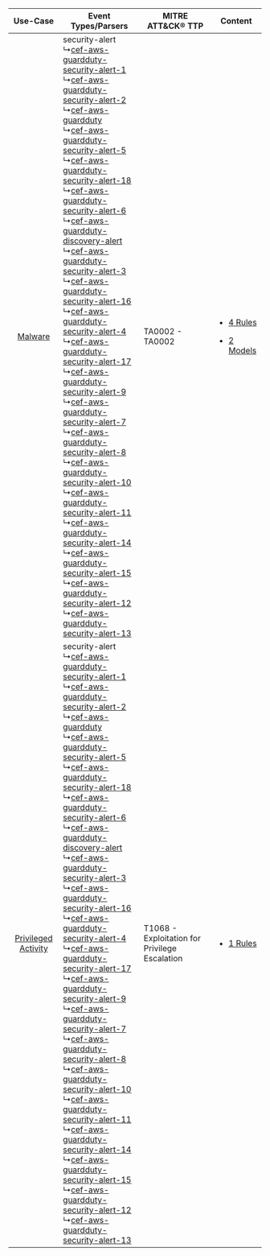 |    Use-Case    | Event Types/Parsers    | MITRE ATT&CK® TTP    | Content    |
|:----:| ---- | ---- | ---- |
|    [Malware](../../../UseCases/uc_malware.md)    |  security-alert<br> ↳[cef-aws-guardduty-security-alert-1](Ps/pC_cefawsguarddutysecurityalert1.md)<br> ↳[cef-aws-guardduty-security-alert-2](Ps/pC_cefawsguarddutysecurityalert2.md)<br> ↳[cef-aws-guardduty](Ps/pC_cefawsguardduty.md)<br> ↳[cef-aws-guardduty-security-alert-5](Ps/pC_cefawsguarddutysecurityalert5.md)<br> ↳[cef-aws-guardduty-security-alert-18](Ps/pC_cefawsguarddutysecurityalert18.md)<br> ↳[cef-aws-guardduty-security-alert-6](Ps/pC_cefawsguarddutysecurityalert6.md)<br> ↳[cef-aws-guardduty-discovery-alert](Ps/pC_cefawsguarddutydiscoveryalert.md)<br> ↳[cef-aws-guardduty-security-alert-3](Ps/pC_cefawsguarddutysecurityalert3.md)<br> ↳[cef-aws-guardduty-security-alert-16](Ps/pC_cefawsguarddutysecurityalert16.md)<br> ↳[cef-aws-guardduty-security-alert-4](Ps/pC_cefawsguarddutysecurityalert4.md)<br> ↳[cef-aws-guardduty-security-alert-17](Ps/pC_cefawsguarddutysecurityalert17.md)<br> ↳[cef-aws-guardduty-security-alert-9](Ps/pC_cefawsguarddutysecurityalert9.md)<br> ↳[cef-aws-guardduty-security-alert-7](Ps/pC_cefawsguarddutysecurityalert7.md)<br> ↳[cef-aws-guardduty-security-alert-8](Ps/pC_cefawsguarddutysecurityalert8.md)<br> ↳[cef-aws-guardduty-security-alert-10](Ps/pC_cefawsguarddutysecurityalert10.md)<br> ↳[cef-aws-guardduty-security-alert-11](Ps/pC_cefawsguarddutysecurityalert11.md)<br> ↳[cef-aws-guardduty-security-alert-14](Ps/pC_cefawsguarddutysecurityalert14.md)<br> ↳[cef-aws-guardduty-security-alert-15](Ps/pC_cefawsguarddutysecurityalert15.md)<br> ↳[cef-aws-guardduty-security-alert-12](Ps/pC_cefawsguarddutysecurityalert12.md)<br> ↳[cef-aws-guardduty-security-alert-13](Ps/pC_cefawsguarddutysecurityalert13.md)<br> | TA0002 - TA0002<br>    | [<ul><li>4 Rules</li></ul><ul><li>2 Models</li></ul>](RM/r_m_amazon_aws_guardduty_Malware.md) |
| [Privileged Activity](../../../UseCases/uc_privileged_activity.md) |  security-alert<br> ↳[cef-aws-guardduty-security-alert-1](Ps/pC_cefawsguarddutysecurityalert1.md)<br> ↳[cef-aws-guardduty-security-alert-2](Ps/pC_cefawsguarddutysecurityalert2.md)<br> ↳[cef-aws-guardduty](Ps/pC_cefawsguardduty.md)<br> ↳[cef-aws-guardduty-security-alert-5](Ps/pC_cefawsguarddutysecurityalert5.md)<br> ↳[cef-aws-guardduty-security-alert-18](Ps/pC_cefawsguarddutysecurityalert18.md)<br> ↳[cef-aws-guardduty-security-alert-6](Ps/pC_cefawsguarddutysecurityalert6.md)<br> ↳[cef-aws-guardduty-discovery-alert](Ps/pC_cefawsguarddutydiscoveryalert.md)<br> ↳[cef-aws-guardduty-security-alert-3](Ps/pC_cefawsguarddutysecurityalert3.md)<br> ↳[cef-aws-guardduty-security-alert-16](Ps/pC_cefawsguarddutysecurityalert16.md)<br> ↳[cef-aws-guardduty-security-alert-4](Ps/pC_cefawsguarddutysecurityalert4.md)<br> ↳[cef-aws-guardduty-security-alert-17](Ps/pC_cefawsguarddutysecurityalert17.md)<br> ↳[cef-aws-guardduty-security-alert-9](Ps/pC_cefawsguarddutysecurityalert9.md)<br> ↳[cef-aws-guardduty-security-alert-7](Ps/pC_cefawsguarddutysecurityalert7.md)<br> ↳[cef-aws-guardduty-security-alert-8](Ps/pC_cefawsguarddutysecurityalert8.md)<br> ↳[cef-aws-guardduty-security-alert-10](Ps/pC_cefawsguarddutysecurityalert10.md)<br> ↳[cef-aws-guardduty-security-alert-11](Ps/pC_cefawsguarddutysecurityalert11.md)<br> ↳[cef-aws-guardduty-security-alert-14](Ps/pC_cefawsguarddutysecurityalert14.md)<br> ↳[cef-aws-guardduty-security-alert-15](Ps/pC_cefawsguarddutysecurityalert15.md)<br> ↳[cef-aws-guardduty-security-alert-12](Ps/pC_cefawsguarddutysecurityalert12.md)<br> ↳[cef-aws-guardduty-security-alert-13](Ps/pC_cefawsguarddutysecurityalert13.md)<br> | T1068 - Exploitation for Privilege Escalation<br> | [<ul><li>1 Rules</li></ul>](RM/r_m_amazon_aws_guardduty_Privileged_Activity.md)    |